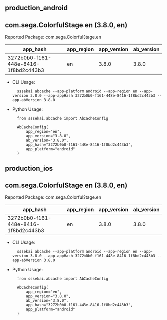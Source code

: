 ## production_android
com.sega.ColorfulStage.en (3.8.0, en)
---
Reported Package: com.sega.ColorfulStage.en

|                                        app_hash|   app_region|  app_version|   ab_version|
|------------------------------------------------|-------------|-------------|-------------|
|            3272b0b0-f161-448e-8416-1f8bd2c443b3|           en|        3.8.0|        3.8.0|

- CLI Usage:

        sssekai abcache --app-platform android --app-region en --app-version 3.8.0 --app-appHash 3272b0b0-f161-448e-8416-1f8bd2c443b3 --app-abVersion 3.8.0

- Python Usage:

        from sssekai.abcache import AbCacheConfig

        AbCacheConfig(
            app_region="en",
            app_version="3.8.0",
            ab_version="3.8.0",
            app_hash="3272b0b0-f161-448e-8416-1f8bd2c443b3",
            app_platform="android"
        )


## production_ios
com.sega.ColorfulStage.en (3.8.0, en)
---
Reported Package: com.sega.ColorfulStage.en

|                                        app_hash|   app_region|  app_version|   ab_version|
|------------------------------------------------|-------------|-------------|-------------|
|            3272b0b0-f161-448e-8416-1f8bd2c443b3|           en|        3.8.0|        3.8.0|

- CLI Usage:

        sssekai abcache --app-platform android --app-region en --app-version 3.8.0 --app-appHash 3272b0b0-f161-448e-8416-1f8bd2c443b3 --app-abVersion 3.8.0

- Python Usage:

        from sssekai.abcache import AbCacheConfig

        AbCacheConfig(
            app_region="en",
            app_version="3.8.0",
            ab_version="3.8.0",
            app_hash="3272b0b0-f161-448e-8416-1f8bd2c443b3",
            app_platform="android"
        )



